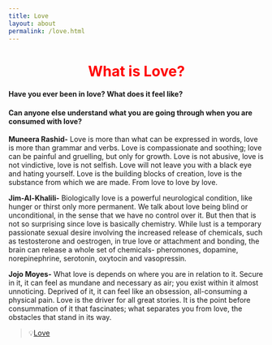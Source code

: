 ```yaml
---
title: Love
layout: about
permalink: /love.html
---
```

# **<center><font color="red">What is Love?</font></center>**



#### Have you ever been in **love**? What does it feel like?

#### Can anyone else understand what you are going through when you are consumed with **love**? 


**Muneera Rashid-**
Love is more than what can be expressed in words, love is more than grammar and verbs. Love is compassionate and soothing; love can be painful and gruelling, but only for growth. Love is not abusive, love is not vindictive, love is not selfish. Love will not leave you with a black eye and hating yourself. Love is the building blocks of creation, love is the substance from which we are made. From love to love by love.


**Jim-Al-Khalili-**
Biologically love is a powerful neurological condition, like hunger or thirst only more permanent. We talk about love being blind or unconditional, in the sense that we have no control over it. But then that is not so surprising since love is basically chemistry. While lust is a temporary passionate sexual desire involving the increased release of chemicals, such as testosterone and oestrogen, in true love or attachment and bonding, the brain can release a whole set of chemicals- pheromones, dopamine, norepinephrine, serotonin, oxytocin and vasopressin.


**Jojo Moyes-**
What love is depends on where you are in relation to it. Secure in it, it can feel as mundane and necessary as air; you exist within it almost unnoticing. Deprived of it, it can feel like an obsession, all-consuming a physical pain. Love is the driver for all great stories. It is the point before consummation of it that fascinates; what separates you from love, the obstacles that stand in its way.

> :bulb:[Love]((https://cdn.theguardian.tv/mainwebsite/2013/11/21/131121Marriedcouple-16x9.mp4))
